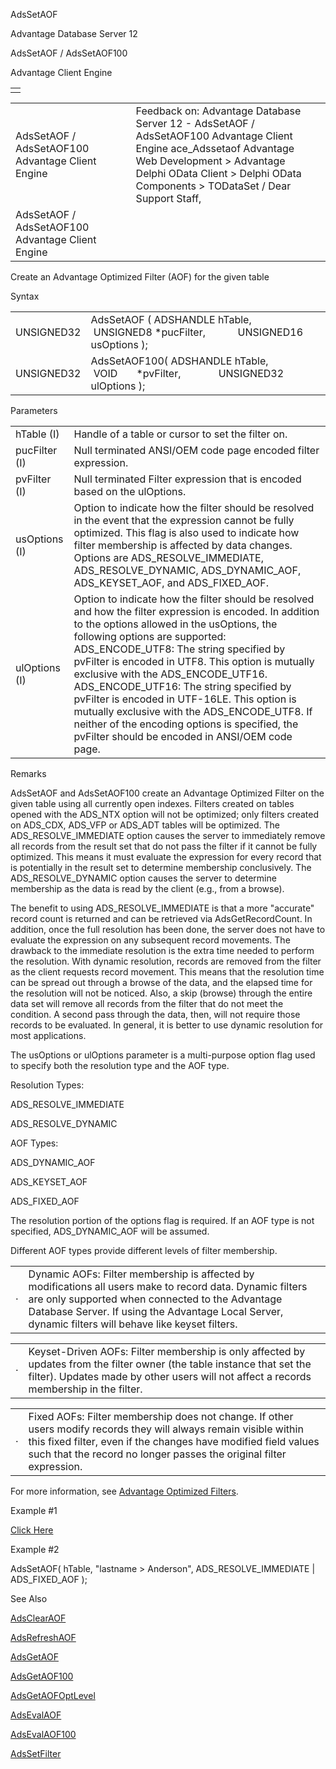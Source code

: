 AdsSetAOF




Advantage Database Server 12  

AdsSetAOF / AdsSetAOF100

Advantage Client Engine

|  |
| --- |
|  |

|  |  |  |  |  |
| --- | --- | --- | --- | --- |
| AdsSetAOF / AdsSetAOF100  Advantage Client Engine |  |  | Feedback on: Advantage Database Server 12 - AdsSetAOF / AdsSetAOF100 Advantage Client Engine ace\_Adssetaof Advantage Web Development > Advantage Delphi OData Client > Delphi OData Components > TODataSet / Dear Support Staff, |  |
| AdsSetAOF / AdsSetAOF100  Advantage Client Engine |  |  |  |  |

Create an Advantage Optimized Filter (AOF) for the given table

Syntax

|  |  |
| --- | --- |
| UNSIGNED32 | AdsSetAOF ( ADSHANDLE hTable,             UNSIGNED8 \*pucFilter,             UNSIGNED16 usOptions ); |
| UNSIGNED32 | AdsSetAOF100( ADSHANDLE hTable,               VOID       \*pvFilter,               UNSIGNED32 ulOptions ); |

Parameters

|  |  |
| --- | --- |
| hTable (I) | Handle of a table or cursor to set the filter on. |
| pucFilter (I) | Null terminated ANSI/OEM code page encoded filter expression. |
| pvFilter (I) | Null terminated Filter expression that is encoded based on the ulOptions. |
| usOptions (I) | Option to indicate how the filter should be resolved in the event that the expression cannot be fully optimized. This flag is also used to indicate how filter membership is affected by data changes. Options are ADS\_RESOLVE\_IMMEDIATE, ADS\_RESOLVE\_DYNAMIC, ADS\_DYNAMIC\_AOF, ADS\_KEYSET\_AOF, and ADS\_FIXED\_AOF. |
| ulOptions (I) | Option to indicate how the filter should be resolved and how the filter expression is encoded. In addition to the options allowed in the usOptions, the following options are supported:    ADS\_ENCODE\_UTF8: The string specified by pvFilter is encoded in UTF8. This option is mutually exclusive with the ADS\_ENCODE\_UTF16.    ADS\_ENCODE\_UTF16: The string specified by pvFilter is encoded in UTF-16LE. This option is mutually exclusive with the ADS\_ENCODE\_UTF8.    If neither of the encoding options is specified, the pvFilter should be encoded in ANSI/OEM code page. |

Remarks

AdsSetAOF and AdsSetAOF100 create an Advantage Optimized Filter on the given table using all currently open indexes. Filters created on tables opened with the ADS\_NTX option will not be optimized; only filters created on ADS\_CDX, ADS\_VFP or ADS\_ADT tables will be optimized. The ADS\_RESOLVE\_IMMEDIATE option causes the server to immediately remove all records from the result set that do not pass the filter if it cannot be fully optimized. This means it must evaluate the expression for every record that is potentially in the result set to determine membership conclusively. The ADS\_RESOLVE\_DYNAMIC option causes the server to determine membership as the data is read by the client (e.g., from a browse).

The benefit to using ADS\_RESOLVE\_IMMEDIATE is that a more "accurate" record count is returned and can be retrieved via AdsGetRecordCount. In addition, once the full resolution has been done, the server does not have to evaluate the expression on any subsequent record movements. The drawback to the immediate resolution is the extra time needed to perform the resolution. With dynamic resolution, records are removed from the filter as the client requests record movement. This means that the resolution time can be spread out through a browse of the data, and the elapsed time for the resolution will not be noticed. Also, a skip (browse) through the entire data set will remove all records from the filter that do not meet the condition. A second pass through the data, then, will not require those records to be evaluated. In general, it is better to use dynamic resolution for most applications.

The usOptions or ulOptions parameter is a multi-purpose option flag used to specify both the resolution type and the AOF type.

Resolution Types:

ADS\_RESOLVE\_IMMEDIATE

ADS\_RESOLVE\_DYNAMIC

AOF Types:

ADS\_DYNAMIC\_AOF

ADS\_KEYSET\_AOF

ADS\_FIXED\_AOF

The resolution portion of the options flag is required. If an AOF type is not specified, ADS\_DYNAMIC\_AOF will be assumed.

Different AOF types provide different levels of filter membership.

|  |  |
| --- | --- |
| · | Dynamic AOFs: Filter membership is affected by modifications all users make to record data. Dynamic filters are only supported when connected to the Advantage Database Server. If using the Advantage Local Server, dynamic filters will behave like keyset filters. |

|  |  |
| --- | --- |
| · | Keyset-Driven AOFs: Filter membership is only affected by updates from the filter owner (the table instance that set the filter). Updates made by other users will not affect a records membership in the filter. |

|  |  |
| --- | --- |
| · | Fixed AOFs: Filter membership does not change. If other users modify records they will always remain visible within this fixed filter, even if the changes have modified field values such that the record no longer passes the original filter expression. |

For more information, see [Advantage Optimized Filters](master_advantage_optimized_filters.htm).

Example #1

[Click Here](ace_aof_and_encryption_examples.htm#adssetaof_example)

Example #2

AdsSetAOF( hTable, "lastname > Anderson", ADS\_RESOLVE\_IMMEDIATE | ADS\_FIXED\_AOF );

See Also

[AdsClearAOF](ace_adsclearaof.htm)

[AdsRefreshAOF](ace_adsrefreshaof.htm)

[AdsGetAOF](ace_adsgetaof.htm)

[AdsGetAOF100](ace_adsgetaof.htm)

[AdsGetAOFOptLevel](ace_adsgetaofoptlevel.htm)

[AdsEvalAOF](ace_adsevalaof.htm)

[AdsEvalAOF100](ace_adsevalaof.htm)

[AdsSetFilter](ace_adssetfilter.htm)